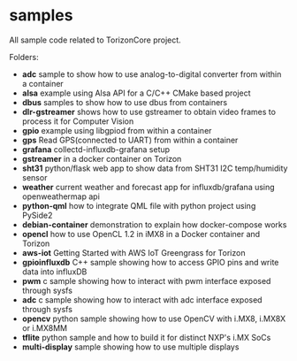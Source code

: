 # samples

All sample code related to TorizonCore project.

Folders:

- **adc**
  sample to show how to use analog-to-digital converter from within a container
- **alsa**
  example using Alsa API for a C/C++ CMake based project
- **dbus**
  samples to show how to use dbus from containers
- **dlr-gstreamer**
  shows how to use gstreamer to obtain video frames to process it for Computer Vision
- **gpio**
  example using libgpiod from within a container
- **gps**
  Read GPS(connected to UART) from within a container
- **grafana**
  collectd-influxdb-grafana setup
- **gstreamer**
  in a docker container on Torizon
- **sht31**
  python/flask web app to show data from SHT31 I2C temp/humidity sensor
- **weather**
  current weather and forecast app for influxdb/grafana using openweathermap api
- **python-qml**
  how to integrate QML file with python project using PySide2 
- **debian-container**
  demonstration to explain how docker-compose works
- **opencl**
  how to use OpenCL 1.2 in iMX8 in a Docker container and Torizon
- **aws-iot**
  Getting Started with AWS IoT Greengrass for Torizon
- **gpioinfluxdb**
  C++ sample showing how to access GPIO pins and write data into influxDB
- **pwm**
  c sample showing how to interact with pwm interface exposed through sysfs
- **adc**
  c sample showing how to interact with adc interface exposed through sysfs
- **opencv**
  python sample showing how to use OpenCV with i.MX8, i.MX8X or i.MX8MM
- **tflite** 
  python sample and how to build it for distinct NXP's i.MX SoCs
- **multi-display**
  sample showing how to use multiple displays

